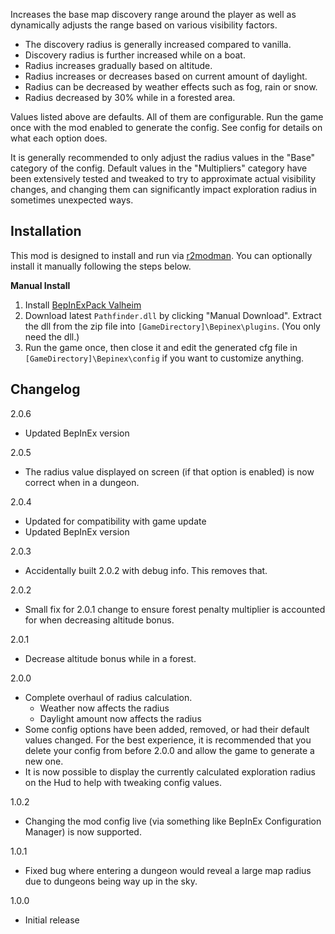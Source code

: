 Increases the base map discovery range around the player as well as dynamically adjusts the range based on various visibility factors.

* The discovery radius is generally increased compared to vanilla.
* Discovery radius is further increased while on a boat.
* Radius increases gradually based on altitude.
* Radius increases or decreases based on current amount of daylight.
* Radius can be decreased by weather effects such as fog, rain or snow.
* Radius decreased by 30% while in a forested area.

Values listed above are defaults. All of them are configurable. Run the game once with the mod enabled to generate the config. See config for details on what each option does.

It is generally recommended to only adjust the radius values in the "Base" category of the config. Default values in the "Multipliers" category have been extensively tested and tweaked to try to approximate actual visibility changes, and changing them can significantly impact exploration radius in sometimes unexpected ways.

## Installation
This mod is designed to install and run via [r2modman](https://thunderstore.io/package/ebkr/r2modman/). You can optionally install it manually following the steps below.

**Manual Install**
1. Install [BepInExPack Valheim](https://valheim.thunderstore.io/package/denikson/BepInExPack_Valheim/)
2. Download latest ``Pathfinder.dll`` by clicking "Manual Download". Extract the dll from the zip file into ``[GameDirectory]\Bepinex\plugins``. (You only need the dll.)
3. Run the game once, then close it and edit the generated cfg file in ``[GameDirectory]\Bepinex\config`` if you want to customize anything.

## Changelog
2.0.6

* Updated BepInEx version

2.0.5

* The radius value displayed on screen (if that option is enabled) is now correct when in a dungeon.

2.0.4

* Updated for compatibility with game update
* Updated BepInEx version

2.0.3

* Accidentally built 2.0.2 with debug info. This removes that.

2.0.2

* Small fix for 2.0.1 change to ensure forest penalty multiplier is accounted for when decreasing altitude bonus.

2.0.1

* Decrease altitude bonus while in a forest.

2.0.0

* Complete overhaul of radius calculation.
    * Weather now affects the radius
    * Daylight amount now affects the radius
* Some config options have been added, removed, or had their default values changed. For the best experience, it is recommended that you delete your config from before 2.0.0 and allow the game to generate a new one.
* It is now possible to display the currently calculated exploration radius on the Hud to help with tweaking config values.

1.0.2

* Changing the mod config live (via something like BepInEx Configuration Manager) is now supported.

1.0.1

* Fixed bug where entering a dungeon would reveal a large map radius due to dungeons being way up in the sky.

1.0.0

* Initial release
